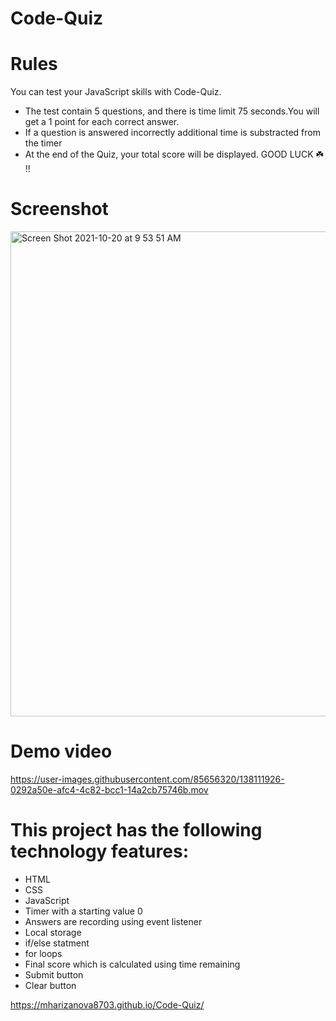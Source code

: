 # Code-Quiz

# Rules

You can test your JavaScript skills with Code-Quiz.
* The test contain 5 questions, and there is time limit 75 seconds.You will get a 1 point for each correct answer.
* If a question is answered  incorrectly  additional time is substracted from the timer
* At the end of the Quiz, your  total score will be 
displayed.
 GOOD LUCK ☘️ !!
# Screenshot

<img width="776" alt="Screen Shot 2021-10-20 at 9 53 51 AM" src="https://user-images.githubusercontent.com/85656320/138106920-67fdcc48-3524-46f2-90a3-68d6de9c9adb.png">

# Demo video
https://user-images.githubusercontent.com/85656320/138111926-0292a50e-afc4-4c82-bcc1-14a2cb75746b.mov


# This project has the following technology  features:

* HTML
* CSS
* JavaScript
* Timer with a starting value 0
* Answers are recording using event listener
* Local storage
* if/else statment 
* for loops 
* Final score which is calculated  using time remaining 
*  Submit button
*  Clear button


 https://mharizanova8703.github.io/Code-Quiz/
